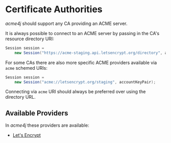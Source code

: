# Certificate Authorities

_acme4j_ should support any CA providing an ACME server.

It is always possible to connect to an ACME server by passing in the CA's resource directory URI:

```java
Session session =
    new Session("https://acme-staging.api.letsencrypt.org/directory", accountKeyPair);
```

For some CAs there are also more specific ACME providers available via `acme` schemed URIs:

```java
Session session =
    new Session("acme://letsencrypt.org/staging", accountKeyPair);
```

Connecting via `acme` URI should always be preferred over using the directory URL.

## Available Providers

In _acme4j_ these providers are available:

* [Let's Encrypt](./letsencrypt.html)
